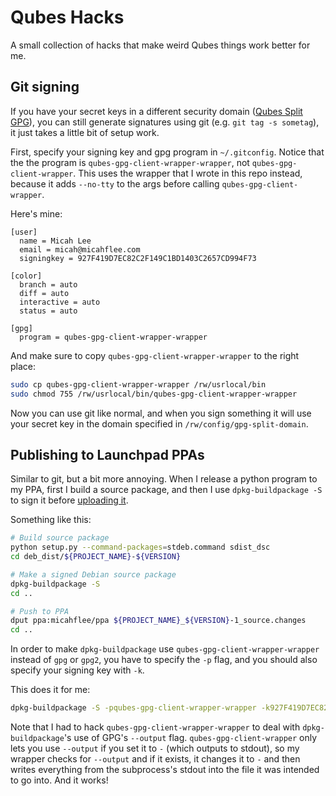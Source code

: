 # Qubes Hacks

A small collection of hacks that make weird Qubes things work better for me.

## Git signing

If you have your secret keys in a different security domain ([Qubes Split GPG](https://www.qubes-os.org/doc/split-gpg/)), you can still generate signatures using git (e.g. `git tag -s sometag`), it just takes a little bit of setup work.

First, specify your signing key and gpg program in `~/.gitconfig`. Notice that the the program is `qubes-gpg-client-wrapper-wrapper`, not `qubes-gpg-client-wrapper`. This uses the wrapper that I wrote in this repo instead, because it adds `--no-tty` to the args before calling `qubes-gpg-client-wrapper`.

Here's mine:

```
[user]
  name = Micah Lee
  email = micah@micahflee.com
  signingkey = 927F419D7EC82C2F149C1BD1403C2657CD994F73

[color]
  branch = auto
  diff = auto
  interactive = auto
  status = auto

[gpg]
  program = qubes-gpg-client-wrapper-wrapper
```

And make sure to copy `qubes-gpg-client-wrapper-wrapper` to the right place:

```sh
sudo cp qubes-gpg-client-wrapper-wrapper /rw/usrlocal/bin
sudo chmod 755 /rw/usrlocal/bin/qubes-gpg-client-wrapper-wrapper
```

Now you can use git like normal, and when you sign something it will use your secret key in the domain specified in `/rw/config/gpg-split-domain`.

## Publishing to Launchpad PPAs

Similar to git, but a bit more annoying. When I release a python program to my PPA, first I build a source package, and then I use `dpkg-buildpackage -S` to sign it before [uploading it](https://help.launchpad.net/Packaging/PPA/Uploading).

Something like this:

```sh
# Build source package
python setup.py --command-packages=stdeb.command sdist_dsc
cd deb_dist/${PROJECT_NAME}-${VERSION}

# Make a signed Debian source package
dpkg-buildpackage -S
cd ..

# Push to PPA
dput ppa:micahflee/ppa ${PROJECT_NAME}_${VERSION}-1_source.changes
cd ..
```

In order to make `dpkg-buildpackage` use `qubes-gpg-client-wrapper-wrapper` instead of `gpg` or `gpg2`, you have to specify the `-p` flag, and you should also specify your signing key with `-k`.

This does it for me:

```sh
dpkg-buildpackage -S -pqubes-gpg-client-wrapper-wrapper -k927F419D7EC82C2F149C1BD1403C2657CD994F73
```

Note that I had to hack `qubes-gpg-client-wrapper-wrapper` to deal with `dpkg-buildpackage`'s use of GPG's `--output` flag. `qubes-gpg-client-wrapper` only lets you use `--output` if you set it to `-` (which outputs to stdout), so my wrapper checks for `--output` and if it exists, it changes it to `-` and then writes everything from the subprocess's stdout into the file it was intended to go into. And it works!
